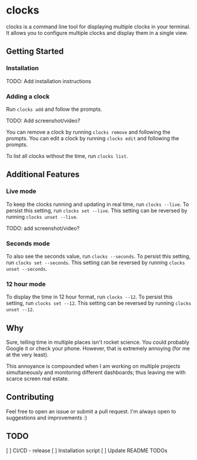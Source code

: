 # clocks

clocks is a command line tool for displaying multiple clocks in your terminal. It allows you to configure multiple clocks and display them in a single view.

## Getting Started

### Installation

TODO: Add installation instructions

### Adding a clock

Run `clocks add` and follow the prompts.

TODO: Add screenshot/video?

You can remove a clock by running `clocks remove` and following the prompts.
You can edit a clock by running `clocks edit` and following the prompts.

To list all clocks without the time, run `clocks list`.

## Additional Features

### Live mode

To keep the clocks running and updating in real time, run `clocks --live`. To persist this setting, run `clocks set --live`. This setting can be reversed by running `clocks unset --live`.

TODO: add screenshot/video?

### Seconds mode

To also see the seconds value, run `clocks --seconds`. To persist this setting, run `clocks set --seconds`. This setting can be reversed by running `clocks unset --seconds`.

### 12 hour mode

To display the time in 12 hour format, run `clocks --12`. To persist this setting, run `clocks set --12`. This setting can be reversed by running `clocks unset --12`.

## Why

Sure, telling time in multiple places isn't rocket science. You could probably Google it or check your phone. However, that is extremely annoying (for me at the very least).

This annoyance is compounded when I am working on multiple projects simultaneously and monitoring different dashboards; thus leaving me with scarce screen real estate.

## Contributing

Feel free to open an issue or submit a pull request. I'm always open to suggestions and improvements :)

## TODO

[ ] CI/CD - release
[ ] Installation script
[ ] Update README TODOs
